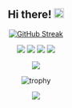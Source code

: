 <div align="center">  
<h2>Hi there! <img src="https://media.giphy.com/media/dxn6fRlTIShoeBr69N/giphy.gif" width="20px" /></h2>  
  
[![GitHub Streak](https://github-readme-streak-stats.herokuapp.com?user=NaokiKameyama&theme=dracula&hide_border=true&date_format=M%20j%5B%2C%20Y%5D)](https://git.io/streak-stats)
  
![](http://github-profile-summary-cards.vercel.app/api/cards/repos-per-language?username=NaokiKameyama&theme=dracula)
![](http://github-profile-summary-cards.vercel.app/api/cards/most-commit-language?username=NaokiKameyama&theme=dracula)
![](http://github-profile-summary-cards.vercel.app/api/cards/stats?username=NaokiKameyama&theme=dracula)
![](http://github-profile-summary-cards.vercel.app/api/cards/productive-time?username=NaokiKameyama&theme=dracula&utcOffset=8)
  
![](http://github-profile-summary-cards.vercel.app/api/cards/profile-details?username=NaokiKameyama&theme=dracula)
  
![trophy](https://github-profile-trophy.vercel.app/?username=NaokiKameyama&theme=dracula&column=7)
  
![](https://activity-graph.herokuapp.com/graph?username=NaokiKameyama&theme=dracula&hide_border=true)


<!-- <p> 
  <img alt="Top Langs" height="150px" src="https://github-readme-stats.vercel.app/api/top-langs/?username=NaokiKameyama&layout=compact&show_icons=true&theme=onedark" />
  <img alt="github stats" height="150px" src="https://github-readme-stats.vercel.app/api?username=NaokiKameyama&theme=onedark&show_icons=ture" />
</p> -->



</div>
